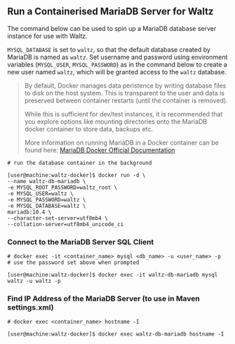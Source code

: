 ## Run a Containerised MariaDB Server for Waltz 

The command below can be used to spin up a MariaDB database server instance for use with Waltz.

`MYSQL_DATABASE` is set to `waltz`, so that the default database created by MariaDB is named as `waltz`.
Set username and password using environment variables (`MYSQL_USER`, `MYSQL_PASSWORD`) as in the command below to create a new user named `waltz`, which will be granted access to the `waltz` database.

> By default, Docker manages data peristence by writing database files to disk on the host system. This is transparent to the user and data is preserved between container restarts (until the container is removed).  
>
> While this is sufficient for dev/test instances, it is recommended that you explore options like mounting directories onto the MariaDB docker container to store data, backups etc.
>
> More information on running MariaDB in a Docker container can be found here: [MariaDB Docker Official Documentation](https://hub.docker.com/_/mariadb)

```console
# run the database container in the background

[user@machine:waltz-docker]$ docker run -d \
--name waltz-db-mariadb \
-e MYSQL_ROOT_PASSWORD=waltz_root \
-e MYSQL_USER=waltz \
-e MYSQL_PASSWORD=waltz \
-e MYSQL_DATABASE=waltz \
mariadb:10.4 \
--character-set-server=utf8mb4 \
--collation-server=utf8mb4_unicode_ci

```

### Connect to the MariaDB Server SQL Client
```console
# docker exec -it <container_name> mysql <db_name> -u <user_name> -p
# use the password set above when prompted

[user@machine:waltz-docker]$ docker exec -it waltz-db-mariadb mysql waltz -u waltz -p
```

### Find IP Address of the MariaDB Server (to use in Maven settings.xml)
```console
# docker exec <container_name> hostname -I

[user@machine:waltz-docker]$ docker exec waltz-db-mariadb hostname -I
```